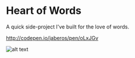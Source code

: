 # Heart of Words

A quick side-project I've built for the love of words.

http://codepen.io/jaberos/pen/oLxJGv

![alt text](https://d1zjcuqflbd5k.cloudfront.net/files/acc_62120/1ekwp?response-content-disposition=inline;%20filename=Screen%20Shot%202016-06-18%20at%2002.52.39.png&Expires=1466207878&Signature=KMKvRErWx1QSVFNP2zA5T4ep-djzL1MWEJUGPY5owmIVkFjKcIjJOMR8Swmi0NydnmX6b8xhMW43IDO9v5DZkkliBIcHssS3g9TZ-ALlqoMMzH1jGC2EbmSBgPiA4lomq6vVvD9sFIme3PkJY9qUPG-W0zl97GsfL~zgpdp6aCw_&Key-Pair-Id=APKAJTEIOJM3LSMN33SA "Logo Title Text 1")
